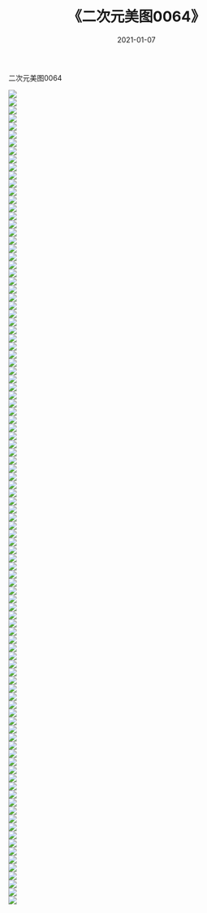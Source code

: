 ﻿---
layout: post
title:  《二次元美图0064》
date:   2021-01-07
img: http://imgx.orgx.ga/二次元/2021/二次元美图0064/000.jpg
categories: [美女, 清纯, 唯美]
---

二次元美图0064

 ![](http://imgx.orgx.ga/二次元/2021/二次元美图0064/001.jpg) <br>![](http://imgx.orgx.ga/二次元/2021/二次元美图0064/002.jpg) <br>![](http://imgx.orgx.ga/二次元/2021/二次元美图0064/003.jpg) <br>![](http://imgx.orgx.ga/二次元/2021/二次元美图0064/004.jpg) <br>![](http://imgx.orgx.ga/二次元/2021/二次元美图0064/005.jpg) <br>![](http://imgx.orgx.ga/二次元/2021/二次元美图0064/006.jpg) <br>![](http://imgx.orgx.ga/二次元/2021/二次元美图0064/007.jpg) <br>![](http://imgx.orgx.ga/二次元/2021/二次元美图0064/008.jpg) <br>![](http://imgx.orgx.ga/二次元/2021/二次元美图0064/009.jpg) <br>![](http://imgx.orgx.ga/二次元/2021/二次元美图0064/010.jpg) <br>![](http://imgx.orgx.ga/二次元/2021/二次元美图0064/011.jpg) <br>![](http://imgx.orgx.ga/二次元/2021/二次元美图0064/012.jpg) <br>![](http://imgx.orgx.ga/二次元/2021/二次元美图0064/013.jpg) <br>![](http://imgx.orgx.ga/二次元/2021/二次元美图0064/014.jpg) <br>![](http://imgx.orgx.ga/二次元/2021/二次元美图0064/015.jpg) <br>![](http://imgx.orgx.ga/二次元/2021/二次元美图0064/016.jpg) <br>![](http://imgx.orgx.ga/二次元/2021/二次元美图0064/017.jpg) <br>![](http://imgx.orgx.ga/二次元/2021/二次元美图0064/018.jpg) <br>![](http://imgx.orgx.ga/二次元/2021/二次元美图0064/019.jpg) <br>![](http://imgx.orgx.ga/二次元/2021/二次元美图0064/020.jpg) <br>![](http://imgx.orgx.ga/二次元/2021/二次元美图0064/021.jpg) <br>![](http://imgx.orgx.ga/二次元/2021/二次元美图0064/022.jpg) <br>![](http://imgx.orgx.ga/二次元/2021/二次元美图0064/023.jpg) <br>![](http://imgx.orgx.ga/二次元/2021/二次元美图0064/024.jpg) <br>![](http://imgx.orgx.ga/二次元/2021/二次元美图0064/025.jpg) <br>![](http://imgx.orgx.ga/二次元/2021/二次元美图0064/026.jpg) <br>![](http://imgx.orgx.ga/二次元/2021/二次元美图0064/027.jpg) <br>![](http://imgx.orgx.ga/二次元/2021/二次元美图0064/028.jpg) <br>![](http://imgx.orgx.ga/二次元/2021/二次元美图0064/029.jpg) <br>![](http://imgx.orgx.ga/二次元/2021/二次元美图0064/030.jpg) <br>![](http://imgx.orgx.ga/二次元/2021/二次元美图0064/031.jpg) <br>![](http://imgx.orgx.ga/二次元/2021/二次元美图0064/032.jpg) <br>![](http://imgx.orgx.ga/二次元/2021/二次元美图0064/033.jpg) <br>![](http://imgx.orgx.ga/二次元/2021/二次元美图0064/034.jpg) <br>![](http://imgx.orgx.ga/二次元/2021/二次元美图0064/035.jpg) <br>![](http://imgx.orgx.ga/二次元/2021/二次元美图0064/036.jpg) <br>![](http://imgx.orgx.ga/二次元/2021/二次元美图0064/037.jpg) <br>![](http://imgx.orgx.ga/二次元/2021/二次元美图0064/038.jpg) <br>![](http://imgx.orgx.ga/二次元/2021/二次元美图0064/039.jpg) <br>![](http://imgx.orgx.ga/二次元/2021/二次元美图0064/040.jpg) <br>![](http://imgx.orgx.ga/二次元/2021/二次元美图0064/041.jpg) <br>![](http://imgx.orgx.ga/二次元/2021/二次元美图0064/042.jpg) <br>![](http://imgx.orgx.ga/二次元/2021/二次元美图0064/043.jpg) <br>![](http://imgx.orgx.ga/二次元/2021/二次元美图0064/044.jpg) <br>![](http://imgx.orgx.ga/二次元/2021/二次元美图0064/045.jpg) <br>![](http://imgx.orgx.ga/二次元/2021/二次元美图0064/046.jpg) <br>![](http://imgx.orgx.ga/二次元/2021/二次元美图0064/047.jpg) <br>![](http://imgx.orgx.ga/二次元/2021/二次元美图0064/048.jpg) <br>![](http://imgx.orgx.ga/二次元/2021/二次元美图0064/049.jpg) <br>![](http://imgx.orgx.ga/二次元/2021/二次元美图0064/050.jpg) <br>![](http://imgx.orgx.ga/二次元/2021/二次元美图0064/051.jpg) <br>![](http://imgx.orgx.ga/二次元/2021/二次元美图0064/052.jpg) <br>![](http://imgx.orgx.ga/二次元/2021/二次元美图0064/053.jpg) <br>![](http://imgx.orgx.ga/二次元/2021/二次元美图0064/054.jpg) <br>![](http://imgx.orgx.ga/二次元/2021/二次元美图0064/055.jpg) <br>![](http://imgx.orgx.ga/二次元/2021/二次元美图0064/056.jpg) <br>![](http://imgx.orgx.ga/二次元/2021/二次元美图0064/057.jpg) <br>![](http://imgx.orgx.ga/二次元/2021/二次元美图0064/058.jpg) <br>![](http://imgx.orgx.ga/二次元/2021/二次元美图0064/059.jpg) <br>![](http://imgx.orgx.ga/二次元/2021/二次元美图0064/060.jpg) <br>![](http://imgx.orgx.ga/二次元/2021/二次元美图0064/061.jpg) <br>![](http://imgx.orgx.ga/二次元/2021/二次元美图0064/062.jpg) <br>![](http://imgx.orgx.ga/二次元/2021/二次元美图0064/063.jpg) <br>![](http://imgx.orgx.ga/二次元/2021/二次元美图0064/064.jpg) <br>![](http://imgx.orgx.ga/二次元/2021/二次元美图0064/065.jpg) <br>![](http://imgx.orgx.ga/二次元/2021/二次元美图0064/066.jpg) <br>![](http://imgx.orgx.ga/二次元/2021/二次元美图0064/067.jpg) <br>![](http://imgx.orgx.ga/二次元/2021/二次元美图0064/068.jpg) <br>![](http://imgx.orgx.ga/二次元/2021/二次元美图0064/069.jpg) <br>![](http://imgx.orgx.ga/二次元/2021/二次元美图0064/070.jpg) <br>![](http://imgx.orgx.ga/二次元/2021/二次元美图0064/071.jpg) <br>![](http://imgx.orgx.ga/二次元/2021/二次元美图0064/072.jpg) <br>![](http://imgx.orgx.ga/二次元/2021/二次元美图0064/073.jpg) <br>![](http://imgx.orgx.ga/二次元/2021/二次元美图0064/074.jpg) <br>![](http://imgx.orgx.ga/二次元/2021/二次元美图0064/075.jpg) <br>![](http://imgx.orgx.ga/二次元/2021/二次元美图0064/076.jpg) <br>![](http://imgx.orgx.ga/二次元/2021/二次元美图0064/077.jpg) <br>![](http://imgx.orgx.ga/二次元/2021/二次元美图0064/078.jpg) <br>![](http://imgx.orgx.ga/二次元/2021/二次元美图0064/079.jpg) <br>![](http://imgx.orgx.ga/二次元/2021/二次元美图0064/080.jpg) <br>![](http://imgx.orgx.ga/二次元/2021/二次元美图0064/081.jpg) <br>![](http://imgx.orgx.ga/二次元/2021/二次元美图0064/082.jpg) <br>![](http://imgx.orgx.ga/二次元/2021/二次元美图0064/083.jpg) <br>![](http://imgx.orgx.ga/二次元/2021/二次元美图0064/084.jpg) <br>![](http://imgx.orgx.ga/二次元/2021/二次元美图0064/085.jpg) <br>![](http://imgx.orgx.ga/二次元/2021/二次元美图0064/086.jpg) <br>![](http://imgx.orgx.ga/二次元/2021/二次元美图0064/087.jpg) <br>![](http://imgx.orgx.ga/二次元/2021/二次元美图0064/088.jpg) <br>![](http://imgx.orgx.ga/二次元/2021/二次元美图0064/089.jpg) <br>![](http://imgx.orgx.ga/二次元/2021/二次元美图0064/090.jpg) <br>![](http://imgx.orgx.ga/二次元/2021/二次元美图0064/091.jpg) <br>![](http://imgx.orgx.ga/二次元/2021/二次元美图0064/092.jpg) <br>![](http://imgx.orgx.ga/二次元/2021/二次元美图0064/093.jpg) <br>![](http://imgx.orgx.ga/二次元/2021/二次元美图0064/094.jpg) <br>![](http://imgx.orgx.ga/二次元/2021/二次元美图0064/095.jpg) <br>![](http://imgx.orgx.ga/二次元/2021/二次元美图0064/096.jpg) <br>![](http://imgx.orgx.ga/二次元/2021/二次元美图0064/097.jpg) <br>![](http://imgx.orgx.ga/二次元/2021/二次元美图0064/098.jpg) <br>![](http://imgx.orgx.ga/二次元/2021/二次元美图0064/099.jpg) <br>![](http://imgx.orgx.ga/二次元/2021/二次元美图0064/100.jpg) <br>